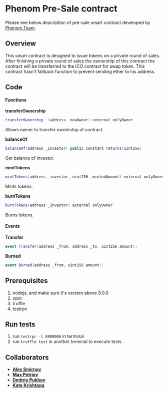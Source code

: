 # Phenom Pre-Sale contract
Please see below description of pre-sale smart contract developed by [Phenom.Team][phenom].

## Overview
This smart contract is designed to issue tokens on a private round of sales. After finishing a private round of sales the ownership of this contract the contract will be transferred to the ICO contract for swap token. This contract hasn't fallback function to prevent sending ether to his address.

## Code

#### Functions

**transferOwnership**
```cs
transferOwnership  (address _newOwner) external onlyOwner
```
Allows owner to transfer ownership of contract.

**balanceOf**
```cs
balanceOf(address _investor) public constant returns(uint256)
```
Get balance of investor.

**mintTokens**
```cs
mintTokens(address _investor, uint256 _mintedAmount) external onlyOwner
```
Mints tokens.

**burnTokens**
```cs
burnTokens(address _investor) external onlyOwner
```
Burns tokens.

#### Events

**Transfer**
```cs
event Transfer(address _from, address _to, uint256 amount); 
```

**Burned**
```cs
event Burned(address _from, uint256 amount);
```

## Prerequisites
1. nodejs, and make sure it's version above 8.0.0
2. npm
3. truffle
4. testrpc

## Run tests
1. run `testrpc -l 8000000` in terminal
2. run `truffle test` in another terminal to execute tests.


## Collaborators

* **[Alex Smirnov](https://github.com/AlekseiSmirnov)**
* **[Max Petriev](https://github.com/maxpetriev)**
* **[Dmitriy Pukhov](https://github.com/puhoshville)**
* **[Kate Krishtopa](https://github.com/Krishtopa)**


[phenom]: https://phenom.team/
